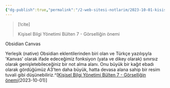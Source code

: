 ```yaml
---
{"dg-publish":true,"permalink":"/2-web-sitesi-notlarim/2023-10-01-kisisel-bilgi-yoenetimi-buelten-7-goerselligin-oenemi/","noteIcon":""}
---
```


>[!cite] 
>
>Kişisel Bilgi Yönetimi Bülten 7 - Görselliğin önemi
>
 Obsidian Canvas
> 
Yerleşik (native) Obsidian eklentilerinden biri olan ve Türkçe yazılışıyla 'Kanvas' olarak ifade edeceğimiz fonksiyon (yata ve dikey olarak) sınırsız olarak genişletebileceğiniz bir not alma alanı. Onu büyük bir kağıt ebadı olarak gördüğümüz A3'ten daha büyük, hatta devasa alana sahip bir resim tuvali gibi düşünebiliriz.^[[Kişisel Bilgi Yönetimi Bülten 7 - Görselliğin önemi](https://www.yalcinarsan.com/blog/2023/01/01/kisisel-bilgi-yonetimi-7-gorselligin-onemi/)(2023-10-01)]

